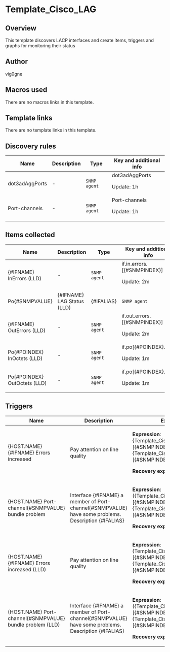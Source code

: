 # Template_Cisco_LAG

## Overview

This template discovers LACP interfaces and create items, triggers and graphs for monitoring their status

## Author

vig0gne

## Macros used

There are no macros links in this template.

## Template links

There are no template links in this template.

## Discovery rules

|Name|Description|Type|Key and additional info|
|----|-----------|----|----|
|dot3adAggPorts|<p>-</p>|`SNMP agent`|dot3adAggPorts<p>Update: 1h</p>|
|Port-channels|<p>-</p>|`SNMP agent`|Port-channels<p>Update: 1h</p>|
## Items collected

|Name|Description|Type|Key and additional info|
|----|-----------|----|----|
|{#IFNAME} InErrors (LLD)|<p>-</p>|`SNMP agent`|if.in.errors.[{#SNMPINDEX}]<p>Update: 2m</p>|
|Po{#SNMPVALUE}|{#IFNAME} LAG Status (LLD)|<p>{#IFALIAS}</p>|`SNMP agent`|if.lag.status.[{#SNMPINDEX}]<p>Update: 2m</p>|
|{#IFNAME} OutErrors (LLD)|<p>-</p>|`SNMP agent`|if.out.errors.[{#SNMPINDEX}]<p>Update: 2m</p>|
|Po{#POINDEX} InOctets (LLD)|<p>-</p>|`SNMP agent`|if.po[{#POINDEX}.in]<p>Update: 1m</p>|
|Po{#POINDEX} OutOctets (LLD)|<p>-</p>|`SNMP agent`|if.po[{#POINDEX}.out]<p>Update: 1m</p>|
## Triggers

|Name|Description|Expression|Priority|
|----|-----------|----------|--------|
|{HOST.NAME} {#IFNAME} Errors increased|<p>Pay attention on line quality</p>|<p>**Expression**: {Template_Cisco_LAG:if.in.errors.[{#SNMPINDEX}].change()}>1 or {Template_Cisco_LAG:if.out.errors.[{#SNMPINDEX}].change()}>1</p><p>**Recovery expression**: </p>|warning|
|{HOST.NAME} Port-channel{#SNMPVALUE} bundle problem|<p>Interface {#IFNAME} a member of Port-channel{#SNMPVALUE} have some problems. Description {#IFALIAS}</p>|<p>**Expression**: ({Template_Cisco_LAG:if.lag.status.[{#SNMPINDEX}].str(BC)}=0 and {Template_Cisco_LAG:if.lag.status.[{#SNMPINDEX}].str(FC)}=0)</p><p>**Recovery expression**: </p>|average|
|{HOST.NAME} {#IFNAME} Errors increased (LLD)|<p>Pay attention on line quality</p>|<p>**Expression**: {Template_Cisco_LAG:if.in.errors.[{#SNMPINDEX}].change()}>1 or {Template_Cisco_LAG:if.out.errors.[{#SNMPINDEX}].change()}>1</p><p>**Recovery expression**: </p>|warning|
|{HOST.NAME} Port-channel{#SNMPVALUE} bundle problem (LLD)|<p>Interface {#IFNAME} a member of Port-channel{#SNMPVALUE} have some problems. Description {#IFALIAS}</p>|<p>**Expression**: ({Template_Cisco_LAG:if.lag.status.[{#SNMPINDEX}].str(BC)}=0 and {Template_Cisco_LAG:if.lag.status.[{#SNMPINDEX}].str(FC)}=0)</p><p>**Recovery expression**: </p>|average|
